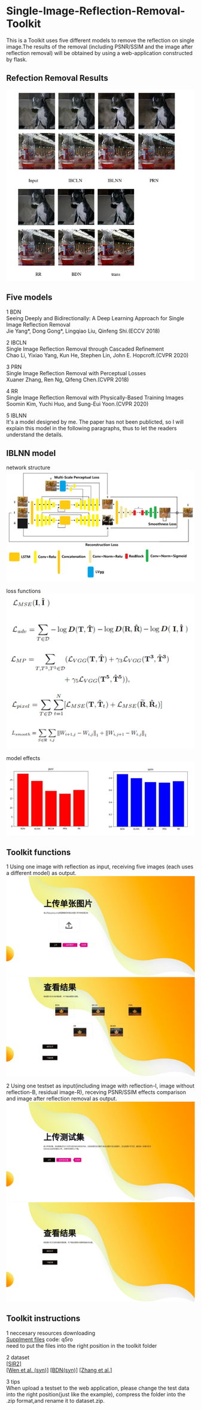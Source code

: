 # Single-Image-Reflection-Removal-Toolkit
This is a Toolkit uses five different models to remove the reflection on single image.The results of the removal (including PSNR/SSIM and the image after reflection removal) will be obtained by using a web-application constructed by flask.

## Refection Removal Results
<img src="./img/result.png">

## Five models
1 BDN<br>
  Seeing Deeply and Bidirectionally: A Deep Learning Approach for Single Image Reflection Removal<br>
  Jie Yang\*, Dong Gong\*, Lingqiao Liu, Qinfeng Shi.(ECCV 2018)<br>

2 IBCLN<br>
  Single Image Reflection Removal through Cascaded Refinement<br>
  Chao Li, Yixiao Yang, Kun He, Stephen Lin, John E. Hopcroft.(CVPR 2020)<br>
  
3 PRN<br>
  Single Image Reflection Removal with Perceptual Losses<br>
  Xuaner Zhang, Ren Ng, Qifeng Chen.(CVPR 2018)<br>
  
4 RR<br>
  Single Image Reflection Removal with Physically-Based Training Images<br>
  Soomin Kim, Yuchi Huo, and Sung-Eui Yoon.(CVPR 2020)<br>
  
5 IBLNN<br>
  It's a model designed by me. The paper has not been publicted, so I will explain this model in the following paragraphs, thus to let the readers understand the details.
  
## IBLNN model

network structure<br>
<img src="./img/network.png">

loss functions<br>
<img src="./img/loss.png">

model effects<br>
<img src="./img/model_effect.png">

## Toolkit functions
1 Using one image with reflection as input, receiving five images (each uses a different model) as output.<br>
<img src="./img/one_input.png">
<img src="./img/one_res.png">

2 Using one testset as input(including image with reflection-I, image without reflection-B, residual image-R), receving PSNR/SSIM effects comparison and image after reflection removal as output.<br>
<img src="./img/multi_input.png">
<img src="./img/multi_res.png">

## Toolkit instructions
1 neccesary resources downloading<br>
[Supplment files](https://pan.baidu.com/s/1fF4x0eraelU1O1Ank77QSw) code: q5ro<br>
need to put the files into the right position in the toolkit folder<br>

2 dataset<br>
[[SIR2]](https://rose1.ntu.edu.sg/dataset/sir2Benchmark/)<br>
[[Wen et al. (syn)]](https://github.com/csqiangwen/Single-Image-Reflection-Removal-Beyond-Linearity#reflection-removal)
[[BDN(syn)]](https://github.com/yangj1e/bdn-refremv#datasets)
[[Zhang et al.]](https://drive.google.com/drive/folders/1NYGL3wQ2pRkwfLMcV2zxXDV8JRSoVxwA)

3 tips<br>
When upload a testset to the web application, please change the test data into the right position(just like the example), compress the folder into the .zip format,and rename it to dataset.zip.
